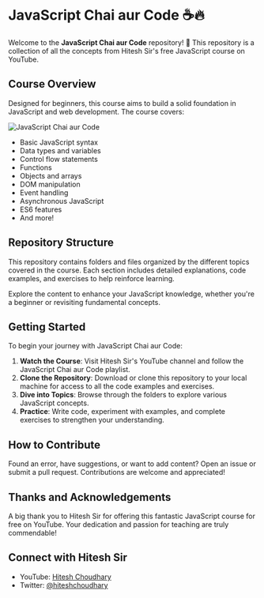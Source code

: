 # JavaScript Chai aur Code ☕️🔥

Welcome to the **JavaScript Chai aur Code** repository! 🚀 This repository is a collection of all the concepts from Hitesh Sir's free JavaScript course on YouTube.

## Course Overview

Designed for beginners, this course aims to build a solid foundation in JavaScript and web development. The course covers:

![JavaScript Chai aur Code](https://i.ytimg.com/vi/pDPAcYdSse8/hq720.jpg?sqp=-oaymwEhCK4FEIIDSFryq4qpAxMIARUAAAAAGAElAADIQj0AgKJD&rs=AOn4CLCqjqxZ3vAW25UbmG3QprMPZz9FEw)

- Basic JavaScript syntax
- Data types and variables
- Control flow statements
- Functions
- Objects and arrays
- DOM manipulation
- Event handling
- Asynchronous JavaScript
- ES6 features
- And more!

## Repository Structure

This repository contains folders and files organized by the different topics covered in the course. Each section includes detailed explanations, code examples, and exercises to help reinforce learning.

Explore the content to enhance your JavaScript knowledge, whether you're a beginner or revisiting fundamental concepts.

## Getting Started

To begin your journey with JavaScript Chai aur Code:

1. **Watch the Course**: Visit Hitesh Sir's YouTube channel and follow the JavaScript Chai aur Code playlist.
2. **Clone the Repository**: Download or clone this repository to your local machine for access to all the code examples and exercises.
3. **Dive into Topics**: Browse through the folders to explore various JavaScript concepts.
4. **Practice**: Write code, experiment with examples, and complete exercises to strengthen your understanding.

## How to Contribute

Found an error, have suggestions, or want to add content? Open an issue or submit a pull request. Contributions are welcome and appreciated!

## Thanks and Acknowledgements

A big thank you to Hitesh Sir for offering this fantastic JavaScript course for free on YouTube. Your dedication and passion for teaching are truly commendable!

## Connect with Hitesh Sir

- YouTube: [Hitesh Choudhary](https://www.youtube.com/channel/UCXgGY0wkgOzynnHvSEVmE3A)
- Twitter: [@hiteshchoudhary](https://twitter.com/hiteshchoudhary)
